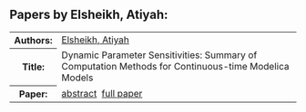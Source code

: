 <h2>Papers by Elsheikh, Atiyah:</h2>
<!-- Begin papers -->
<table>
<tr><th>Authors:</th><td>
<a href="../authors/author_061.html">Elsheikh, Atiyah</a>
</td></tr>
<tr><th>Title:  </th><td>Dynamic Parameter Sensitivities: Summary of Computation Methods for Continuous-time Modelica Models</td></tr>
<tr><th>Paper:  </th><td><a href="../abstracts/Modelica2019abstractP07.pdf">abstract</a>&nbsp;&nbsp;<a href="../papers/Modelica2019paperP07.pdf">full paper</a></td></tr>
</table>
<br>
<!-- End papers -->